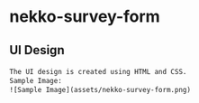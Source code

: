 # nekko-survey-form

## UI Design
    The UI design is created using HTML and CSS.
    Sample Image:
    ![Sample Image](assets/nekko-survey-form.png)
